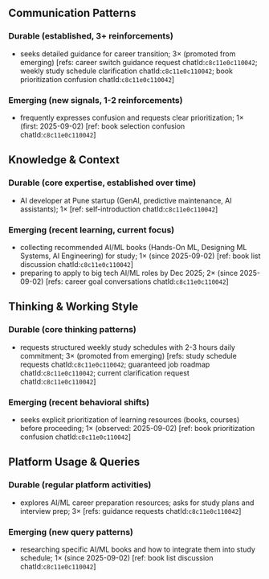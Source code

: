 ## Communication Patterns
### Durable (established, 3+ reinforcements)
- seeks detailed guidance for career transition; 3× (promoted from emerging) [refs: career switch guidance request chatId:`c8c11e0c110042`; weekly study schedule clarification chatId:`c8c11e0c110042`; book prioritization confusion chatId:`c8c11e0c110042`]

### Emerging (new signals, 1-2 reinforcements)
- frequently expresses confusion and requests clear prioritization; 1× (first: 2025-09-02) [ref: book selection confusion chatId:`c8c11e0c110042`]

## Knowledge & Context
### Durable (core expertise, established over time)
- AI developer at Pune startup (GenAI, predictive maintenance, AI assistants); 1× [ref: self-introduction chatId:`c8c11e0c110042`]

### Emerging (recent learning, current focus)
- collecting recommended AI/ML books (Hands-On ML, Designing ML Systems, AI Engineering) for study; 1× (since 2025-09-02) [ref: book list discussion chatId:`c8c11e0c110042`]
- preparing to apply to big tech AI/ML roles by Dec 2025; 2× (since 2025-09-02) [refs: career goal conversations chatId:`c8c11e0c110042`]

## Thinking & Working Style
### Durable (core thinking patterns)
- requests structured weekly study schedules with 2-3 hours daily commitment; 3× (promoted from emerging) [refs: study schedule requests chatId:`c8c11e0c110042`; guaranteed job roadmap chatId:`c8c11e0c110042`; current clarification request chatId:`c8c11e0c110042`]

### Emerging (recent behavioral shifts)
- seeks explicit prioritization of learning resources (books, courses) before proceeding; 1× (observed: 2025-09-02) [ref: book prioritization confusion chatId:`c8c11e0c110042`]

## Platform Usage & Queries
### Durable (regular platform activities)
- explores AI/ML career preparation resources; asks for study plans and interview prep; 3× [refs: guidance requests chatId:`c8c11e0c110042`]

### Emerging (new query patterns)
- researching specific AI/ML books and how to integrate them into study schedule; 1× (since 2025-09-02) [ref: book list discussion chatId:`c8c11e0c110042`]
